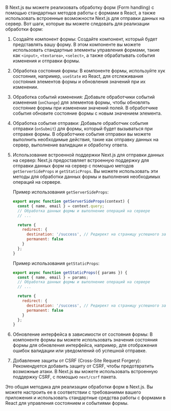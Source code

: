 В Next.js вы можете реализовать обработку форм (Form handling) с помощью стандартных методов работы с формами в React, а также использовать встроенные возможности Next.js для отправки данных на сервер. Вот шаги, которые вы можете следовать для реализации обработки форм:

1. Создайте компонент формы:
   Создайте компонент, который будет представлять вашу форму. В этом компоненте вы можете использовать стандартные элементы управления формами, такие как `<input>`, `<textarea>`, `<select>`, а также обрабатывать события изменения и отправки формы.

2. Обработка состояния формы:
   В компоненте формы, используйте хук состояния, например, `useState` из React, для отслеживания состояния элементов формы и обновления значений при их изменении.

3. Обработка событий изменения:
   Добавьте обработчики событий изменения (`onChange`) для элементов формы, чтобы обновлять состояние формы при изменении значений полей. В обработчике события обновите состояние формы с новым значением элемента.

4. Обработка события отправки:
   Добавьте обработчик события отправки (`onSubmit`) для формы, который будет вызываться при отправке формы. В обработчике события отправки вы можете выполнить необходимые действия, такие как отправку данных на сервер, выполнение валидации и обработку ответа.

5. Использование встроенной поддержки Next.js для отправки данных на сервер:
   Next.js предоставляет встроенную поддержку для отправки данных форм на сервер с помощью методов `getServerSideProps` и `getStaticProps`. Вы можете использовать эти методы для обработки данных формы и выполнения необходимых операций на сервере.

   Пример использования `getServerSideProps`:

   ```javascript
   export async function getServerSideProps(context) {
     const { name, email } = context.query;
     // Обработка данных формы и выполнение операций на сервере
     // ...

     return {
       redirect: {
         destination: '/success', // Редирект на страницу успешного завершения
         permanent: false
       }
     };
   }
   ```

   Пример использования `getStaticProps`:

   ```javascript
   export async function getStaticProps({ params }) {
     const { name, email } = params;
     // Обработка данных формы и выполнение операций на сервере
     // ...

     return {
       redirect: {
         destination: '/success', // Редирект на страницу успешного завершения
         permanent: false
       }
     };
   }
   ```

6. Обновление интерфейса в зависимости от состояния формы:
   В компоненте формы вы можете использовать значения состояния формы для обновления интерфейса, например, для отображения ошибок валидации или уведомлений об успешной отправке.

7. Добавление защиты от CSRF (Cross-Site Request Forgery):
   Рекомендуется добавить защиту от CSRF, чтобы предотвратить возможные атаки. В Next.js вы можете использовать встроенную поддержку CSRF, с помощью `next/csrf` пакета.

Это общая методика для реализации обработки форм в Next.js. Вы можете настроить ее в соответствии с требованиями вашего приложения и использовать стандартные средства работы с формами в React для управления состоянием и событиями формы.